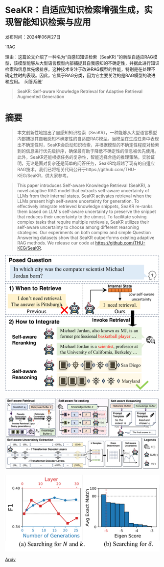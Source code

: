 # SeaKR：自适应知识检索增强生成，实现智能知识检索与应用

发布时间：2024年06月27日

`RAG

理由：这篇论文介绍了一种名为“自感知知识检索（SeaKR）”的新型自适应RAG模型，该模型能够从大型语言模型内部捕捉其自我感知的不确定性，并据此进行知识检索和信息优先级排序。这种技术专注于改进RAG模型的性能，特别是在处理不确定性时的表现。因此，它属于RAG分类，因为它主要关注的是RAG模型的改进和应用。` `问答系统`

> SeaKR: Self-aware Knowledge Retrieval for Adaptive Retrieval Augmented Generation

# 摘要

> 本文创新性地提出了自感知知识检索（SeaKR），一种能够从大型语言模型内部捕捉其自我感知不确定性的自适应RAG模型。当模型在生成任务中表现出不确定性时，SeaKR会启动知识检索，并根据模型的不确定性程度对检索到的信息进行优先级排序，确保最有助于降低不确定性的信息被优先使用。此外，SeaKR还能根据任务的复杂性，智能选择合适的推理策略。实验证明，无论是面对复杂还是简单的问答任务，SeaKR均超越了现有的自适应RAG技术。我们已将相关代码公开于https://github.com/THU-KEG/SeaKR，供大家参考。

> This paper introduces Self-aware Knowledge Retrieval (SeaKR), a novel adaptive RAG model that extracts self-aware uncertainty of LLMs from their internal states. SeaKR activates retrieval when the LLMs present high self-aware uncertainty for generation. To effectively integrate retrieved knowledge snippets, SeaKR re-ranks them based on LLM's self-aware uncertainty to preserve the snippet that reduces their uncertainty to the utmost. To facilitate solving complex tasks that require multiple retrievals, SeaKR utilizes their self-aware uncertainty to choose among different reasoning strategies. Our experiments on both complex and simple Question Answering datasets show that SeaKR outperforms existing adaptive RAG methods. We release our code at https://github.com/THU-KEG/SeaKR.

![SeaKR：自适应知识检索增强生成，实现智能知识检索与应用](../../../paper_images/2406.19215/x1.png)

![SeaKR：自适应知识检索增强生成，实现智能知识检索与应用](../../../paper_images/2406.19215/x2.png)

![SeaKR：自适应知识检索增强生成，实现智能知识检索与应用](../../../paper_images/2406.19215/x3.png)

[Arxiv](https://arxiv.org/abs/2406.19215)